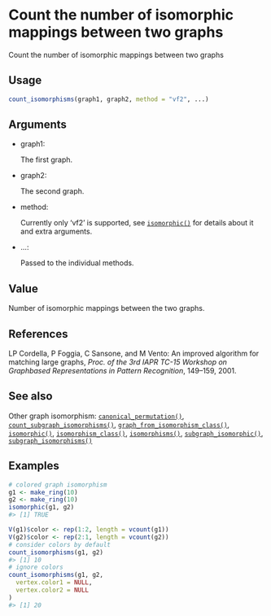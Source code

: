 # Count the number of isomorphic mappings between two graphs

Count the number of isomorphic mappings between two graphs

## Usage

``` r
count_isomorphisms(graph1, graph2, method = "vf2", ...)
```

## Arguments

- graph1:

  The first graph.

- graph2:

  The second graph.

- method:

  Currently only ‘vf2’ is supported, see
  [`isomorphic()`](https://r.igraph.org/reference/isomorphic.md) for
  details about it and extra arguments.

- ...:

  Passed to the individual methods.

## Value

Number of isomorphic mappings between the two graphs.

## References

LP Cordella, P Foggia, C Sansone, and M Vento: An improved algorithm for
matching large graphs, *Proc. of the 3rd IAPR TC-15 Workshop on
Graphbased Representations in Pattern Recognition*, 149–159, 2001.

## See also

Other graph isomorphism:
[`canonical_permutation()`](https://r.igraph.org/reference/canonical_permutation.md),
[`count_subgraph_isomorphisms()`](https://r.igraph.org/reference/count_subgraph_isomorphisms.md),
[`graph_from_isomorphism_class()`](https://r.igraph.org/reference/graph_from_isomorphism_class.md),
[`isomorphic()`](https://r.igraph.org/reference/isomorphic.md),
[`isomorphism_class()`](https://r.igraph.org/reference/isomorphism_class.md),
[`isomorphisms()`](https://r.igraph.org/reference/isomorphisms.md),
[`subgraph_isomorphic()`](https://r.igraph.org/reference/subgraph_isomorphic.md),
[`subgraph_isomorphisms()`](https://r.igraph.org/reference/subgraph_isomorphisms.md)

## Examples

``` r
# colored graph isomorphism
g1 <- make_ring(10)
g2 <- make_ring(10)
isomorphic(g1, g2)
#> [1] TRUE

V(g1)$color <- rep(1:2, length = vcount(g1))
V(g2)$color <- rep(2:1, length = vcount(g2))
# consider colors by default
count_isomorphisms(g1, g2)
#> [1] 10
# ignore colors
count_isomorphisms(g1, g2,
  vertex.color1 = NULL,
  vertex.color2 = NULL
)
#> [1] 20
```
